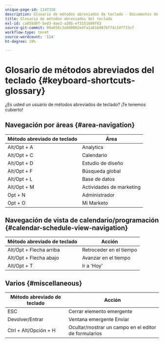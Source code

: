 ```yaml
---
unique-page-id: 1147318
description: Glosario de métodos abreviados de teclado - Documentos de Marketo - Documentación del producto
title: Glosario de métodos abreviados del teclado
exl-id: ca85bd0f-5ed3-4ae2-a20b-ef3151609f83
source-git-commit: 09a656c3a0d0002edfa1a61b987bff4c1dff33cf
workflow-type: tm+mt
source-wordcount: '114'
ht-degree: 19%

---
```


# Glosario de métodos abreviados del teclado {#keyboard-shortcuts-glossary}

¿Es usted un usuario de métodos abreviados de teclado? ¡Te tenemos cubierto!

## Navegación por áreas {#area-navigation}

| Método abreviado de teclado | Área |
|---|---|
| Alt/Opt + A | Analytics |
| Alt/Opt + C | Calendario |
| Alt/Opt + D | Estudio de diseño |
| Alt/Opt + F | Búsqueda global |
| Alt/Opt + L | Base de datos |
| Alt/Opt + M | Actividades de marketing |
| Opt + N | Administrador |
| Opt + O | Mi Marketo |

## Navegación de vista de calendario/programación  {#calendar-schedule-view-navigation}

| Método abreviado de teclado | Acción |
|---|---|
| Alt/Opt + Flecha arriba | Retroceder en el tiempo |
| Alt/Opt + Flecha abajo | Avanzar en el tiempo |
| Alt/Opt + T | Ir a &#39;Hoy&#39; |

## Varios {#miscellaneous}

| Método abreviado de teclado | Acción |
|---|---|
| ESC | Cerrar elemento emergente |
| Devolver/Entrar | Ventana emergente Enviar |
| Ctrl + Alt/Opción + H | Ocultar/mostrar un campo en el editor de formularios |
